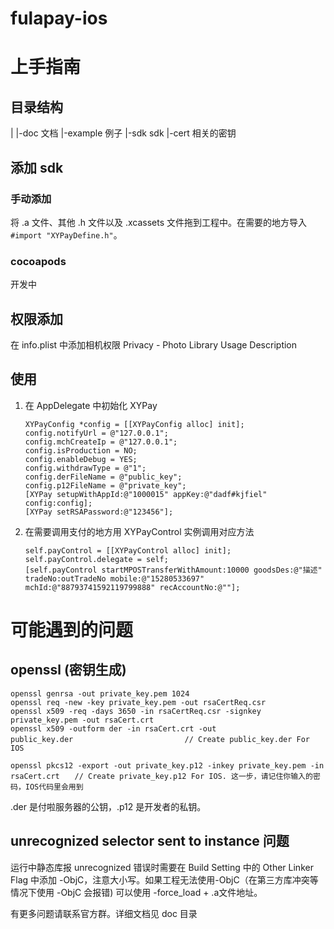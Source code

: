 # fulapay-ios

# 上手指南

## 目录结构
|
|-doc       文档
|-example   例子
|-sdk       sdk
|-cert      相关的密钥

## 添加 sdk
### 手动添加

将 .a 文件、其他 .h 文件以及 .xcassets 文件拖到工程中。在需要的地方导入 `#import "XYPayDefine.h"`。

### cocoapods
开发中

## 权限添加
在 info.plist 中添加相机权限 Privacy - Photo Library Usage Description

## 使用

1. 在 AppDelegate 中初始化 XYPay  

    ```
    XYPayConfig *config = [[XYPayConfig alloc] init];
    config.notifyUrl = @"127.0.0.1";
    config.mchCreateIp = @"127.0.0.1";
    config.isProduction = NO;
    config.enableDebug = YES;
    config.withdrawType = @"1";
    config.derFileName = @"public_key";
    config.p12FileName = @"private_key";
    [XYPay setupWithAppId:@"1000015" appKey:@"dadf#kjfiel" config:config];
    [XYPay setRSAPassword:@"123456"];
    ```

2. 在需要调用支付的地方用 XYPayControl 实例调用对应方法 
 
	```
	self.payControl = [[XYPayControl alloc] init];
	self.payControl.delegate = self;
	[self.payControl startMPOSTransferWithAmount:10000 goodsDes:@"描述" tradeNo:outTradeNo mobile:@"15280533697" mchId:@"88793741592119799888" recAccountNo:@""];
	``` 

# 可能遇到的问题
## openssl (密钥生成)

````
openssl genrsa -out private_key.pem 1024
openssl req -new -key private_key.pem -out rsaCertReq.csr
openssl x509 -req -days 3650 -in rsaCertReq.csr -signkey private_key.pem -out rsaCert.crt
openssl x509 -outform der -in rsaCert.crt -out public_key.der　　　　　　　　　　　　　　　// Create public_key.der For IOS
 
openssl pkcs12 -export -out private_key.p12 -inkey private_key.pem -in rsaCert.crt　　// Create private_key.p12 For IOS. 这一步，请记住你输入的密码，IOS代码里会用到
```` 

.der 是付啦服务器的公钥，.p12 是开发者的私钥。

## unrecognized selector sent to instance 问题

运行中静态库报 unrecognized 错误时需要在 Build Setting 中的 Other Linker Flag 中添加 -ObjC，注意大小写。如果工程无法使用-ObjC（在第三方库冲突等情况下使用 -ObjC 会报错) 可以使用 -force_load + .a文件地址。

有更多问题请联系官方群。详细文档见 doc 目录

